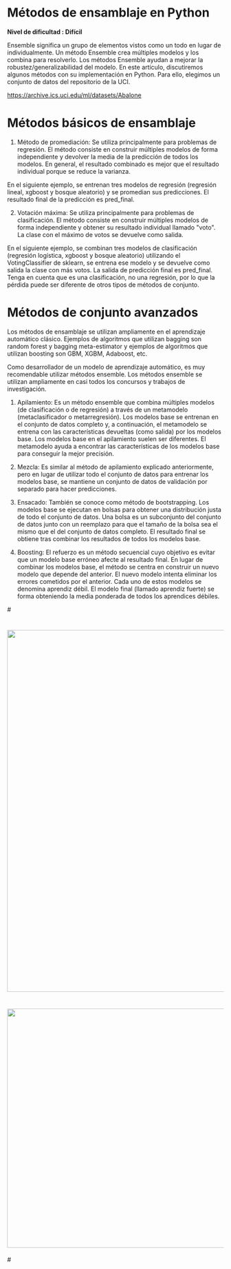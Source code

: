 # Métodos de ensamblaje en Python

**Nivel de dificultad : Difícil**

Ensemble significa un grupo de elementos vistos como un todo en lugar de individualmente. Un método Ensemble crea múltiples modelos y los combina para resolverlo. Los métodos Ensemble ayudan a mejorar la robustez/generalizabilidad del modelo. En este artículo, discutiremos algunos métodos con su implementación en Python. Para ello, elegimos un conjunto de datos del repositorio de la UCI.

https://archive.ics.uci.edu/ml/datasets/Abalone

# Métodos básicos de ensamblaje

1. Método de promediación: Se utiliza principalmente para problemas de regresión. El método consiste en construir múltiples modelos de forma independiente y devolver la media de la predicción de todos los modelos. En general, el resultado combinado es mejor que el resultado individual porque se reduce la varianza.

En el siguiente ejemplo, se entrenan tres modelos de regresión (regresión lineal, xgboost y bosque aleatorio) y se promedian sus predicciones. El resultado final de la predicción es pred_final.

2. Votación máxima: Se utiliza principalmente para problemas de clasificación. El método consiste en construir múltiples modelos de forma independiente y obtener su resultado individual llamado "voto". La clase con el máximo de votos se devuelve como salida. 

En el siguiente ejemplo, se combinan tres modelos de clasificación (regresión logística, xgboost y bosque aleatorio) utilizando el VotingClassifier de sklearn, se entrena ese modelo y se devuelve como salida la clase con más votos. La salida de predicción final es pred_final. Tenga en cuenta que es una clasificación, no una regresión, por lo que la pérdida puede ser diferente de otros tipos de métodos de conjunto.

# Métodos de conjunto avanzados

Los métodos de ensamblaje se utilizan ampliamente en el aprendizaje automático clásico. Ejemplos de algoritmos que utilizan bagging son random forest y bagging meta-estimator y ejemplos de algoritmos que utilizan boosting son GBM, XGBM, Adaboost, etc. 

Como desarrollador de un modelo de aprendizaje automático, es muy recomendable utilizar métodos ensemble. Los métodos ensemble se utilizan ampliamente en casi todos los concursos y trabajos de investigación.

1. Apilamiento: Es un método ensemble que combina múltiples modelos (de clasificación o de regresión) a través de un metamodelo (metaclasificador o metarregresión). Los modelos base se entrenan en el conjunto de datos completo y, a continuación, el metamodelo se entrena con las características devueltas (como salida) por los modelos base. Los modelos base en el apilamiento suelen ser diferentes. El metamodelo ayuda a encontrar las características de los modelos base para conseguir la mejor precisión.

2. Mezcla: Es similar al método de apilamiento explicado anteriormente, pero en lugar de utilizar todo el conjunto de datos para entrenar los modelos base, se mantiene un conjunto de datos de validación por separado para hacer predicciones. 

3. Ensacado: También se conoce como método de bootstrapping. Los modelos base se ejecutan en bolsas para obtener una distribución justa de todo el conjunto de datos. Una bolsa es un subconjunto del conjunto de datos junto con un reemplazo para que el tamaño de la bolsa sea el mismo que el del conjunto de datos completo. El resultado final se obtiene tras combinar los resultados de todos los modelos base. 

4. Boosting: El refuerzo es un método secuencial cuyo objetivo es evitar que un modelo base erróneo afecte al resultado final. En lugar de combinar los modelos base, el método se centra en construir un nuevo modelo que depende del anterior. El nuevo modelo intenta eliminar los errores cometidos por el anterior. Cada uno de estos modelos se denomina aprendiz débil. El modelo final (llamado aprendiz fuerte) se forma obteniendo la media ponderada de todos los aprendices débiles. 


#<p float="left">
#  <img src="https://images.thefishsite.com/fish/articles/Australasia/green-abalone.jpg?profile=article-inline@maximum" width="840" />
#  <img src="https://www.researchgate.net/profile/Paul-Lee-15/publication/26254910/figure/fig3/AS:310073449566213@1450938679680/The-cross-section-of-the-abalone-shell-showing-a-layered-microstructure-composed-of.png" width="555" /> 
#</p>
